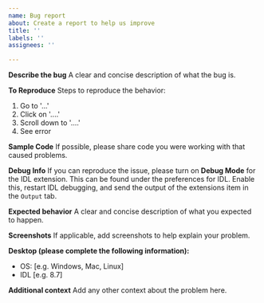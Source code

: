 ```yaml
---
name: Bug report
about: Create a report to help us improve
title: ''
labels: ''
assignees: ''

---
```


**Describe the bug**
A clear and concise description of what the bug is.

**To Reproduce**
Steps to reproduce the behavior:
1. Go to '...'
2. Click on '....'
3. Scroll down to '....'
4. See error

**Sample Code**
If possible, please share code you were working with that caused problems.

**Debug Info**
If you can reproduce the issue, please turn on **Debug Mode** for the IDL extension. This can be found under the preferences for IDL. Enable this, restart IDL debugging, and send the output of the extensions item in the `Output` tab.

**Expected behavior**
A clear and concise description of what you expected to happen.

**Screenshots**
If applicable, add screenshots to help explain your problem.

**Desktop (please complete the following information):**
 - OS: [e.g. Windows, Mac, Linux]
 - IDL [e.g. 8.7]

**Additional context**
Add any other context about the problem here.